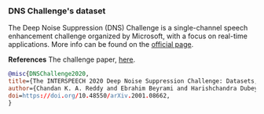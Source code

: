 ### DNS Challenge's dataset

The Deep Noise Suppression (DNS) Challenge is a single-channel speech enhancement
challenge organized by Microsoft, with a focus on real-time applications.
More info can be found on the [official page](https://dns-challenge.azurewebsites.net/).

**References**
The challenge paper, [here](https://arxiv.org/abs/2001.08662).
```BibTex
@misc{DNSChallenge2020,
title={The INTERSPEECH 2020 Deep Noise Suppression Challenge: Datasets, Subjective Speech Quality and Testing Framework},
author={Chandan K. A. Reddy and Ebrahim Beyrami and Harishchandra Dubey and Vishak Gopal and Roger Cheng and Ross Cutler and Sergiy Matusevych and Robert Aichner and Ashkan Aazami and Sebastian Braun and Puneet Rana and Sriram Srinivasan and Johannes Gehrke}, year={2020},
doi=https://doi.org/10.48550/arXiv.2001.08662,
}
```
